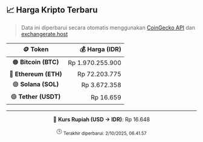 

<!-- HARGA_KRIPTO -->
## 📈 Harga Kripto Terbaru

> Data ini diperbarui secara otomatis menggunakan [CoinGecko API](https://www.coingecko.com/) dan [exchangerate.host](https://exchangerate.host/)

<div align="center">

| 🪙 Token | 💰 Harga (IDR) |
|:------:|---------------:|
| 🟠 **Bitcoin (BTC)**   | Rp 1.970.255.900 |
| 🔵 **Ethereum (ETH)**  | Rp 72.203.775 |
| 🟣 **Solana (SOL)**    | Rp 3.672.358 |
| 🟢 **Tether (USDT)**   | Rp 16.659 |

---

💱 **Kurs Rupiah (USD → IDR)**: Rp 16.648

🕒 <sub>Terakhir diperbarui: 2/10/2025, 06.41.57</sub>

</div>
<!-- /HARGA_KRIPTO -->